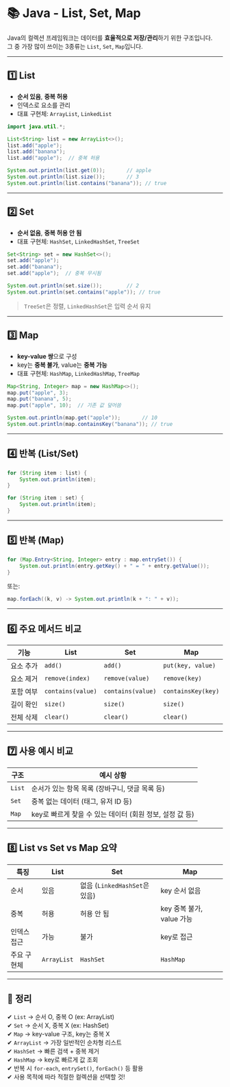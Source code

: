 # 📚 Java - List, Set, Map

Java의 컬렉션 프레임워크는 데이터를 **효율적으로 저장/관리**하기 위한 구조입니다.  
그 중 가장 많이 쓰이는 3종류는 `List`, `Set`, `Map`입니다.

---

## 1️⃣ List

- **순서 있음**, **중복 허용**
- 인덱스로 요소를 관리
- 대표 구현체: `ArrayList`, `LinkedList`

```java
import java.util.*;

List<String> list = new ArrayList<>();
list.add("apple");
list.add("banana");
list.add("apple");  // 중복 허용

System.out.println(list.get(0));       // apple
System.out.println(list.size());       // 3
System.out.println(list.contains("banana")); // true
```

---

## 2️⃣ Set

- **순서 없음**, **중복 허용 안 됨**
- 대표 구현체: `HashSet`, `LinkedHashSet`, `TreeSet`

```java
Set<String> set = new HashSet<>();
set.add("apple");
set.add("banana");
set.add("apple");  // 중복 무시됨

System.out.println(set.size());        // 2
System.out.println(set.contains("apple")); // true
```

> `TreeSet`은 정렬, `LinkedHashSet`은 입력 순서 유지

---

## 3️⃣ Map

- **key-value 쌍**으로 구성
- key는 **중복 불가**, value는 **중복 가능**
- 대표 구현체: `HashMap`, `LinkedHashMap`, `TreeMap`

```java
Map<String, Integer> map = new HashMap<>();
map.put("apple", 3);
map.put("banana", 5);
map.put("apple", 10);  // 기존 값 덮어씀

System.out.println(map.get("apple"));       // 10
System.out.println(map.containsKey("banana")); // true
```

---

## 4️⃣ 반복 (List/Set)

```java
for (String item : list) {
    System.out.println(item);
}

for (String item : set) {
    System.out.println(item);
}
```

---

## 5️⃣ 반복 (Map)

```java
for (Map.Entry<String, Integer> entry : map.entrySet()) {
    System.out.println(entry.getKey() + " = " + entry.getValue());
}
```

또는:

```java
map.forEach((k, v) -> System.out.println(k + ": " + v));
```

---

## 6️⃣ 주요 메서드 비교

| 기능 | List | Set | Map |
|------|------|-----|-----|
| 요소 추가 | `add()` | `add()` | `put(key, value)` |
| 요소 제거 | `remove(index)` | `remove(value)` | `remove(key)` |
| 포함 여부 | `contains(value)` | `contains(value)` | `containsKey(key)` |
| 길이 확인 | `size()` | `size()` | `size()` |
| 전체 삭제 | `clear()` | `clear()` | `clear()` |

---

## 7️⃣ 사용 예시 비교

| 구조 | 예시 상황 |
|------|------------|
| `List` | 순서가 있는 항목 목록 (장바구니, 댓글 목록 등) |
| `Set` | 중복 없는 데이터 (태그, 유저 ID 등) |
| `Map` | key로 빠르게 찾을 수 있는 데이터 (회원 정보, 설정 값 등) |

---

## 8️⃣ List vs Set vs Map 요약

| 특징 | List | Set | Map |
|------|------|-----|-----|
| 순서 | 있음 | 없음 (`LinkedHashSet`은 있음) | key 순서 없음 |
| 중복 | 허용 | 허용 안 됨 | key 중복 불가, value 가능 |
| 인덱스 접근 | 가능 | 불가 | key로 접근 |
| 주요 구현체 | `ArrayList` | `HashSet` | `HashMap` |

---

## 🎯 정리

✔ `List` → 순서 O, 중복 O (ex: ArrayList)  
✔ `Set` → 순서 X, 중복 X (ex: HashSet)  
✔ `Map` → key-value 구조, key는 중복 X  
✔ `ArrayList` → 가장 일반적인 순차형 리스트  
✔ `HashSet` → 빠른 검색 + 중복 제거  
✔ `HashMap` → key로 빠르게 값 조회  
✔ 반복 시 `for-each`, `entrySet()`, `forEach()` 등 활용  
✔ 사용 목적에 따라 적절한 컬렉션을 선택할 것!

